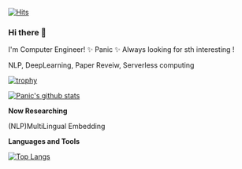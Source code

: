 [![Hits](https://hits.seeyoufarm.com/api/count/incr/badge.svg?url=https%3A%2F%2Fgithub.com%2Fsaitros2%2F)](https://hits.seeyoufarm.com)

### Hi there 👋

I'm Computer Engineer! ✨ Panic ✨
Always looking for sth interesting !

NLP, DeepLearning, Paper Reveiw, Serverless computing

[![trophy](https://github-profile-trophy.vercel.app/?username=saitros)](https://github.com/ryo-ma/github-profile-trophy)


[![Panic's github stats](https://github-readme-stats.vercel.app/api?username=saitros&show_icons=true&theme=radical)](https://github.com/anuraghazra/github-readme-stats)

**Now Researching**  

(NLP)MultiLingual Embedding

**Languages and Tools**  

[![Top Langs](https://github-readme-stats.vercel.app/api/top-langs/?username=saitros&layout=compacts&show_icons=true&theme=radical)](https://github.com/anuraghazra/github-readme-stats)


<!--
**saitros/saitros** is a ✨ _special_ ✨ repository because its `README.md` (this file) appears on your GitHub profile.

Here are some ideas to get you started:

- 🔭 I’m currently working on ...
- 🌱 I’m currently learning ...
- 👯 I’m looking to collaborate on ...
- 🤔 I’m looking for help with ...
- 💬 Ask me about ...
- 📫 How to reach me: ...
- 😄 Pronouns: ...
- ⚡ Fun fact: ...
-->
